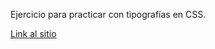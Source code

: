 Ejercicio para practicar con tipografías en CSS.

[Link al sitio](https://dbsantiago.github.io/Codecademy/FrontEndEngineer/13-authorPage/index.html)